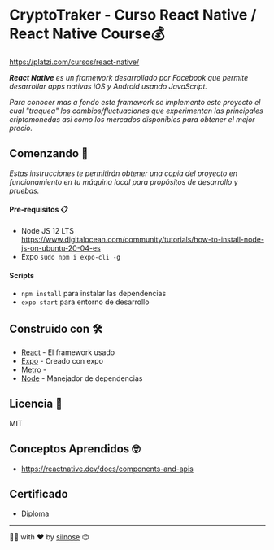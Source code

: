 # CryptoTraker - Curso React Native / React Native Course💰

<https://platzi.com/cursos/react-native/>

_**React Native** es un framework desarrollado por Facebook que permite desarrollar apps nativas iOS y Android usando JavaScript._

_Para conocer mas a fondo este framework se implemento este proyecto el cual "traquea" los cambios/fluctuaciones que experimentan las principales criptomonedas asi como los mercados disponibles para obtener el mejor precio._

## Comenzando 🚀

_Estas instrucciones te permitirán obtener una copia del proyecto en funcionamiento en tu máquina local para propósitos de desarrollo y pruebas._

#### Pre-requisitos 📋

- Node JS 12 LTS <https://www.digitalocean.com/community/tutorials/how-to-install-node-js-on-ubuntu-20-04-es>
- Expo `sudo npm i expo-cli -g`

#### Scripts

- `npm install` para instalar las dependencias
- `expo start` para entorno de desarrollo

## Construido con 🛠️

- [React](https://reactnative.dev/) - El framework usado
- [Expo](https://github.com/expo/expo) - Creado con expo
- [Metro](https://facebook.github.io/metro/) -
- [Node](https://nodejs.org/es/) - Manejador de dependencias

## Licencia 📄

MIT

## Conceptos Aprendidos 🤓

- <https://reactnative.dev/docs/components-and-apis>

## Certificado

- [Diploma](../cryptoTraker/diploma-react-native.pdf)

---

👩‍💻 with ❤️ by [silnose](https://github.com/silnose) 😊
